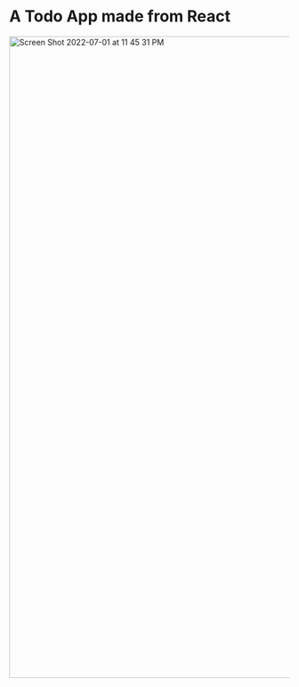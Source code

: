 # A Todo App made from React

<img width="1152" alt="Screen Shot 2022-07-01 at 11 45 31 PM" src="https://user-images.githubusercontent.com/99064656/176992212-836a6204-cf4a-4674-b5bf-62b7e2651176.png">
